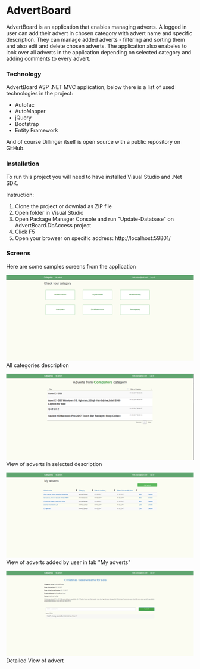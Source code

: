 # AdvertBoard

AdvertBoard is an application that enables managing adverts. A logged in user can add their advert in chosen category with advert name and specific description. They can manage added adverts - filtering and sorting them and also edit and delete chosen adverts. The application also enabeles to look over all adverts in the application depending on selected category and adding comments to every advert.

### Technology

AdvertBoard ASP .NET MVC application, below there is a list of used technologies in the project:

* Autofac
* AutoMapper
* jQuery
* Bootstrap
* Entity Framework

And of course Dillinger itself is open source with a public repository on GitHub.

### Installation
To run this project you will need to have installed Visual Studio and .Net SDK.

Instruction:
1. Clone the project or downlad as ZIP file
2. Open folder in Visual Studio
3. Open Package Manager Console and run "Update-Database" on AdvertBoard.DbAccess project
4. Click F5
5. Open your browser on specific address: http://localhost:59801/

### Screens
Here are some samples screens from the application

![alt text](https://raw.githubusercontent.com/JustynaSetlak/AdvertBoard/master/Screens/Categories.PNG)
All categories description



![alt text](https://raw.githubusercontent.com/JustynaSetlak/AdvertBoard/master/Screens/AdvertsFromCategory.PNG)View of adverts in selected description


![alt text](https://raw.githubusercontent.com/JustynaSetlak/AdvertBoard/master/Screens/MyAdverts.PNG)
View of adverts added by user in tab "My adverts"

![alt text](https://raw.githubusercontent.com/JustynaSetlak/AdvertBoard/master/Screens/DetailAdvert.PNG)
Detailed View of advert


